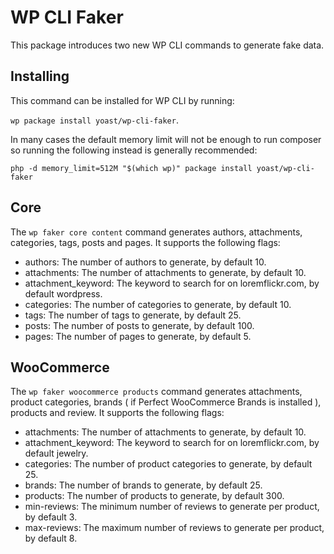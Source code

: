 # WP CLI Faker

This package introduces two new WP CLI commands to generate fake data.

## Installing

This command can be installed for WP CLI by running:

`wp package install yoast/wp-cli-faker`.

In many cases the default memory limit will not be enough to run composer so running the following instead is generally recommended:

`php -d memory_limit=512M "$(which wp)" package install yoast/wp-cli-faker`


## Core

The `wp faker core content` command generates authors, attachments, categories, tags, posts and pages. It supports the following flags:
- authors: The number of authors to generate, by default 10.
- attachments: The number of attachments to generate, by default 10.
- attachment_keyword: The keyword to search for on loremflickr.com, by default wordpress.
- categories: The number of categories to generate, by default 10.
- tags: The number of tags to generate, by default 25.
- posts: The number of posts to generate, by default 100.
- pages: The number of pages to generate, by default 5.

## WooCommerce

The `wp faker woocommerce products` command generates attachments, product categories, brands ( if Perfect WooCommerce Brands is installed ), products and review. It supports the following flags:
- attachments: The number of attachments to generate, by default 10.
- attachment_keyword: The keyword to search for on loremflickr.com, by default jewelry.
- categories: The number of product categories to generate, by default 25.
- brands: The number of brands to generate, by default 25.
- products: The number of products to generate, by default 300.
- min-reviews: The minimum number of reviews to generate per product, by default 3.
- max-reviews: The maximum number of reviews to generate per product, by default 8.
